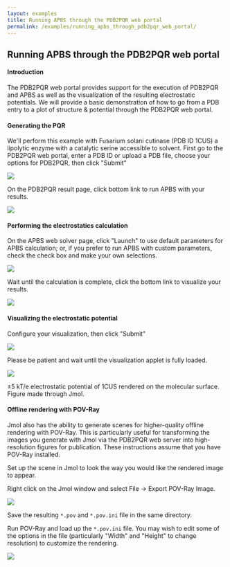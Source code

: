 ```yaml
---
layout: examples
title: Running APBS through the PDB2PQR web portal
permalink: /examples/running_apbs_through_pdb2pqr_web_portal/
---
```


## Running APBS through the PDB2PQR web portal

#### Introduction

The PDB2PQR web portal provides support for the execution of PDB2PQR and APBS as well as the visualization of the resulting electrostatic potentials. We will provide a basic demonstration of how to go from a PDB entry to a plot of structure & potential through the PDB2PQR web portal.

#### Generating the PQR

We'll perform this example with Fusarium solani cutinase (PDB ID 1CUS) a lipolytic enzyme with a catalytic serine accessible to solvent.
First go to the PDB2PQR web portal, enter a PDB ID or upload a PDB file, choose your options for PDB2PQR, then click "Submit"

<p>
	<a href="https://raw.githubusercontent.com/Electrostatics/apbs-pdb2pqr/9eef3d85f154ec1434fc5a9e66d908c789c8735b/img/Picture1.png">
<img src="https://raw.githubusercontent.com/Electrostatics/apbs-pdb2pqr/9eef3d85f154ec1434fc5a9e66d908c789c8735b/img/Picture1.png" />
</a>
</p>

On the PDB2PQR result page, click bottom link to run APBS with your results.

<p>
	<a href="https://github.com/Electrostatics/apbs-pdb2pqr/blob/gh-pages/img/Picture2.png?raw=true">
		<img src="https://github.com/Electrostatics/apbs-pdb2pqr/blob/gh-pages/img/Picture2.png?raw=true" />
	</a></p>

#### Performing the electrostatics calculation

On the APBS web solver page, click "Launch" to use default parameters for APBS calculation; or, if you prefer to run APBS with custom parameters, check the check box and make your own selections.

<p>
<a href="https://github.com/Electrostatics/apbs-pdb2pqr/blob/gh-pages/img/APBS_options.png?raw=true">
<img src="https://github.com/Electrostatics/apbs-pdb2pqr/blob/gh-pages/img/APBS_options.png?raw=true" />
</a></p>

Wait until the calculation is complete, click the bottom link to visualize your results.

<p><a href="https://github.com/Electrostatics/apbs-pdb2pqr/blob/gh-pages/img/Picture5.png?raw=true">
	<img src="https://github.com/Electrostatics/apbs-pdb2pqr/blob/gh-pages/img/Picture5.png?raw=true" />
</a></p>

#### Visualizing the electrostatic potential

Configure your visualization, then click "Submit"

<p><a href="https://github.com/Electrostatics/apbs-pdb2pqr/blob/gh-pages/img/Visualization_configuration.png?raw=true">
	<img src="https://github.com/Electrostatics/apbs-pdb2pqr/blob/gh-pages/img/Visualization_configuration.png?raw=true" />
</a></p>

Please be patient and wait until the visualization applet is fully loaded.

<p><a href="https://github.com/Electrostatics/apbs-pdb2pqr/blob/gh-pages/img/Picture7.png?raw=true">
	<img src="https://github.com/Electrostatics/apbs-pdb2pqr/blob/gh-pages/img/Picture7.png?raw=true" />
</a></p>

±5 kT/e electrostatic potential of 1CUS rendered on the molecular surface. Figure made through Jmol.

#### Offline rendering with POV-Ray

Jmol also has the ability to generate scenes for higher-quality offline rendering with POV-Ray. This is particularly useful for transforming the images you generate with Jmol via the PDB2PQR web server into high-resolution figures for publication.  These instructions assume that you have POV-Ray installed.

Set up the scene in Jmol to look the way you would like the rendered image to appear.

Right click on the Jmol window and select File -> Export POV-Ray Image.

<p><a href="https://github.com/Electrostatics/apbs-pdb2pqr/blob/gh-pages/img/jmol-povray1.png?raw=true">
	<img src="https://github.com/Electrostatics/apbs-pdb2pqr/blob/gh-pages/img/jmol-povray1.png?raw=true" />
</a></p>

Save the resulting `*.pov` and `*.pov.ini` file in the same directory.

Run POV-Ray and load up the `*.pov.ini` file.  You may wish to edit some of the options in the file (particularly "Width" and "Height" to change resolution) to customize the rendering.

<p><a href="https://github.com/Electrostatics/apbs-pdb2pqr/blob/gh-pages/img/povray.png?raw=true">
	<img src="https://github.com/Electrostatics/apbs-pdb2pqr/blob/gh-pages/img/povray.png?raw=true" />
</a></p>